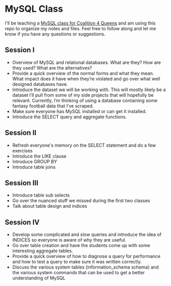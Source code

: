MySQL Class
===========

I'll be teaching a [MySQL class for Coalition 4 Queens](http://www.c4q.nyc/introtomysql/) and am using this repo to organize my notes and files. Feel free to follow along and let me know if you have any questions or suggestions.

## Session I

- Overview of MySQL and relational databases. What are they? How are they used? What are the alternatives?
- Provide a quick overview of the normal forms and what they mean. What impact does it have when they’re violated and go over what well designed databases have.
- Introduce the dataset we will be working with. This will mostly likely be a dataset I’ll pull from some of my side projects that will hopefully be relevant. Currently, I’m thinking of using a database containing some fantasy football data that I’ve scraped.
- Make sure everyone has MySQL installed or can get it installed.
- Introduce the SELECT query and aggregate functions.

## Session II

- Refresh everyone's memory on the SELECT statement and do a few exercises
- Introduce the LIKE clause
- Introduce GROUP BY
- Introduce table joins

## Session III

- Introduce table sub selects
- Go over the nuanced stuff we missed during the first two classes
- Talk about table design and indices

## Session IV

- Develop some complicated and slow queries and introduce the idea of INDICES so everyone is aware of why they are useful.
- Go over table creation and have the students come up with some interesting aggregate tables.
- Provide a quick overview of how to diagnose a query for performance and how to test a query to make sure it was written correctly.
- Discuss the various system tables (information_schema schema) and the various system commands that can be used to get a better understanding of MySQL